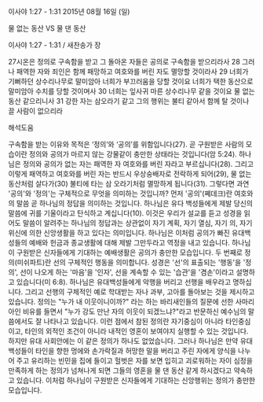 이사야 1:27 - 1:31 
2015년 08월 16일 (일)

물 없는 동산 VS 물 댄 동산



이사야 1:27 - 1:31 / 새찬송가  장


27시온은 정의로 구속함을 받고 그 돌아온 자들은 공의로 구속함을 받으리라사 28 그러나 패역한 자와 죄인은 함께 패망하고 여호와를 버린 자도 멸망할 것이라사 29 너희가 기뻐하던 상수리나무로 말미암아 너희가 부끄러움을 당할 것이요 너희가 택한 동산으로 말미암아 수치를 당할 것이며사 30 너희는 잎사귀 마른 상수리나무 같을 것이요 물 없는 동산 같으리니사 31 강한 자는 삼오라기 같고 그의 행위는 불티 같아서 함께 탈 것이나 끌 사람이 없으리라

해석도움





구속함을 받는 이유와 목적은 ‘정의’와 ‘공의’를 위함입니다(27). 곧 구원받은 사람의 모습이란 정의와 공의가 마르지 않는 강물같이 충만한 상태라는 것입니다(암 5:24). 
하나님은 정의와 공의가 없는 자는 패역한 자 여호와를 버린 자라고 부르십니다(28). 
그리고 이렇게 패역하고 여호와를 버린 자는 반드시 우상숭배자로 전락하게 되어(29), 물 없는 동산처럼 살다가(30) 불티에 타는 삼 오라기처럼 멸망하게 됩니다(31). 
그렇다면 과연 '공의'와 '정의'는 구체적으로 무엇을 의미하는 것입니까? 
먼저 '공의'(쩨데크)란 여호와의 말씀 곧 하나님의 정답을 의미하는 것입니다. 
하나님은 유다 백성들에게 제발 당신의 말씀에 귀를 기울이라고 탄식하고 계십니다(10). 
이것은 우리가 설교를 듣고 성경을 읽어도 말씀이 알려주는 하나님의 정답과는 상관없이 자기 계획, 자기 열심, 자기 의, 자기 위신에 의한 신앙생활을 하고 있다는 의미입니다. 
하나님은 이처럼 공의가 빠진 유대백성들의 예배와 헌금과 종교생활에 대해 제발 그만두라고 역정을 내고 있습니다. 
하나님이 구원받은 신자들에게 기대하는 예배생활은 공의가 충만한 모습입니다. 
두 번째로 정의(미쉬파트)란 선의 구체적인 행동을 의미합니다. 성경은 '선'의 표출되는 '행동'을 '정의', 선이 나오게 하는 '마음'을 '인자', 선을 계속할 수 있는 '습관'을 '겸손'이라고 설명하고 있습니다(미 6:8). 하나님은 유대백성들에게 악행을 버리고 선행을 배우라고 명하십니다. 그리고 선행의 구체적인 예로 학대받는 자나 과부, 고아를 돌아보는 것을 제시하고 있습니다. 
정의는 "누가 내 이웃이니이까?" 라는 하는 바리새인들의 질문에 선한 사마리아인 비유를 들면서 "누가 강도 만난 자의 이웃이 되겠느냐?"라고 반문하신 예수님의 말씀에서도 잘 나타나고 있습니다. 이런 점에서 참된 정의란 자기중심이 아니라 타인중심이고, 타인의 외적인 조건이 아니라 내적인 영혼이 보여야지 실행할 수 있는 것입니다. 
하지만 유대 사회안에는 이 같은 정의가 하나도 없었습니다. 
그러나 하나님은 만약 유대백성들이 타인을 향한 멍에와 손가락질과 허망한 말을 버리고 주린 자에게 양식을 나누어 주고 유리하는 빈민을 집에 들이고 헐벗은 자를 보면 입히고 괴로워하는 자이 심정을 만족하게 하는 정의가 넘쳐나게 되면 그들의 영혼을 물 댄 동산 같게 하시겠다고 약속하고 있습니다. 이처럼 하나님이 구원받은 신자들에게 기대하는 신앙행위는 정의가 충만한 모습입니다.